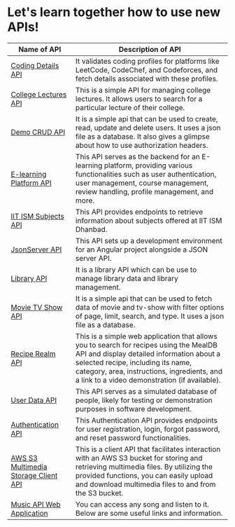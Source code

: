 # **Let's learn together how to use new APIs!**

| Name of API | Description of API |
|---|---|
|[Coding Details API](./CodingDetails_API)| It validates coding profiles for platforms like LeetCode, CodeChef, and Codeforces, and fetch details associated with these profiles.|
|[College Lectures API](./College_Lectures_API)| This is a simple API for managing college lectures. It allows users to search for a particular lecture of their college.|
|[Demo CRUD API](./Demo_CRUD_API)| It is a simple api that can be used to create, read, update and delete users. It uses a json file as a database. It also gives a glimpse about how to use authorization headers.|
|[E-learning Platform API](./E-learning_Platform_API)|This API serves as the backend for an E-learning platform, providing various functionalities such as user authentication, user management, course management, review handling, profile management, and more. | 
|[IIT ISM Subjects API](./IIT-ism-subjects-api)|This API provides endpoints to retrieve information about subjects offered at IIT ISM Dhanbad.|
|[JsonServer API](./JsonServer_API)|This API sets up a development environment for an Angular project alongside a JSON server API. |
|[Library API](./LibraryApi)|It is a library API which can be use to manage library data and library management.|
|[Movie TV Show API](./Movie_Tv_Show_API)|It is a simple api that can be used to fetch data of movie and tv-show with filter options of page, limit, search, and type. It uses a json file as a database.|
|[Recipe Realm API](./Recipe_Realm_API)|This is a simple web application that allows you to search for recipes using the MealDB API and display detailed information about a selected recipe, including its name, category, area, instructions, ingredients, and a link to a video demonstration (if available).|
|[User Data API](./UserDataAPI)|This API serves as a simulated database of people, likely for testing or demonstration purposes in software development.|
|[Authentication API](./auth_API/)|This Authentication API provides endpoints for user registration, login, forgot password, and reset password functionalities. |
|[AWS S3 Multimedia Storage Client API](./aws-client-api/)|This is a client API that facilitates interaction with an AWS S3 bucket for storing and retrieving multimedia files. By utilizing the provided functions, you can easily upload and download multimedia files to and from the S3 bucket.|
|[Music API Web Application](./music-api/)|You can access any song and listen to it. Below are some useful links and information.|
